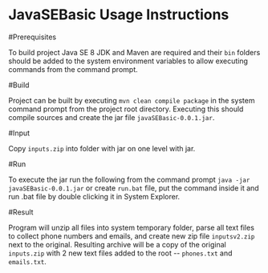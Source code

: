 JavaSEBasic Usage Instructions
===========

#Prerequisites

To build project Java SE 8 JDK and Maven are required and their `bin` folders should be added to the system environment variables to allow executing commands from the command prompt.

#Build

Project can be built by executing `mvn clean compile package` in the system command prompt from the project root directory. Executing this should compile sources and create the jar file `javaSEBasic-0.0.1.jar`.

#Input

Copy `inputs.zip` into folder with jar on one level with jar.

#Run

To execute the jar run the following from the command prompt `java -jar javaSEBasic-0.0.1.jar` or create `run.bat` file, put the command inside it and run .bat file by double clicking it in System Explorer.

#Result

Program will unzip all files into system temporary folder, parse all text files to collect phone numbers and emails, and create new zip file `inputsv2.zip` next to the original. Resulting archive will be a copy of the original `inputs.zip` with 2 new text files added to the root -- `phones.txt` and `emails.txt`.
